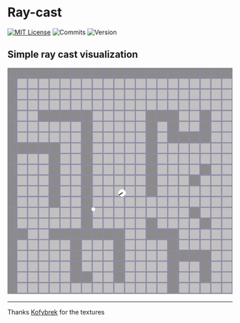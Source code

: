 # Ray-cast

[![MIT License](https://img.shields.io/badge/license-MIT-blue.svg?style=flat)](http://choosealicense.com/licenses/mit/)
![Commits](https://img.shields.io/github/last-commit/TyPaporotnyk/Ray-cast)
![Version](https://img.shields.io/badge/C++-Solutions-blue.svg?style=flat&logo=c%2B%2B)

## Simple ray cast visualization 

<img src="https://github.com/TyPaporotnyk/Ray-cast/blob/master/img/visualization.gif" width="auto" height="auto"/>

-----------

Thanks <a href="https://github.com/Kofybrek">Kofybrek<a/> for the textures


